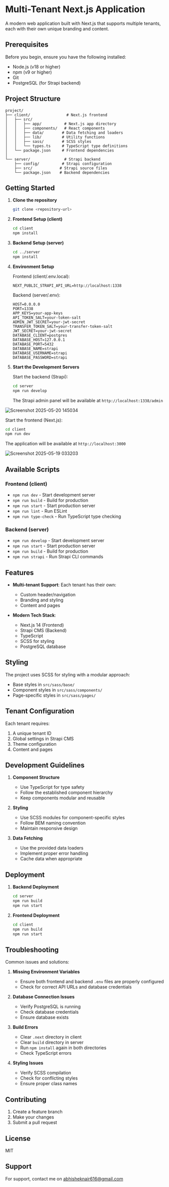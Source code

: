 # Multi-Tenant Next.js Application

A modern web application built with Next.js that supports multiple tenants, each with their own unique branding and content.

## Prerequisites

Before you begin, ensure you have the following installed:
- Node.js (v18 or higher)
- npm (v9 or higher)
- Git
- PostgreSQL (for Strapi backend)

## Project Structure

```
project/
├── client/                # Next.js frontend
│   ├── src/
│   │   ├── app/          # Next.js app directory
│   │   ├── components/   # React components
│   │   ├── data/        # Data fetching and loaders
│   │   ├── lib/         # Utility functions
│   │   ├── sass/        # SCSS styles
│   │   └── types.ts     # TypeScript type definitions
│   └── package.json     # Frontend dependencies
│
└── server/               # Strapi backend
    ├── config/          # Strapi configuration
    ├── src/            # Strapi source files
    └── package.json    # Backend dependencies
```

## Getting Started

1. **Clone the repository**
   ```bash
   git clone <repository-url>
   ```

2. **Frontend Setup (client)**
   ```bash
   cd client
   npm install
   ```

3. **Backend Setup (server)**
   ```bash
   cd ../server
   npm install
   ```

4. **Environment Setup**

   Frontend (client/.env.local):
   ```
   NEXT_PUBLIC_STRAPI_API_URL=http://localhost:1338
   ```

   Backend (server/.env):
   ```
   HOST=0.0.0.0
   PORT=1338
   APP_KEYS=your-app-keys
   API_TOKEN_SALT=your-token-salt
   ADMIN_JWT_SECRET=your-jwt-secret
   TRANSFER_TOKEN_SALT=your-transfer-token-salt
   JWT_SECRET=your-jwt-secret
   DATABASE_CLIENT=postgres
   DATABASE_HOST=127.0.0.1
   DATABASE_PORT=5432
   DATABASE_NAME=strapi
   DATABASE_USERNAME=strapi
   DATABASE_PASSWORD=strapi
   ```

5. **Start the Development Servers**

   Start the backend (Strapi):
   ```bash
   cd server
   npm run develop
   ```
   The Strapi admin panel will be available at `http://localhost:1338/admin`
   
![Screenshot 2025-05-20 145034](https://github.com/user-attachments/assets/111e24cb-a747-4f94-8115-fabff0f5a125)

   Start the frontend (Next.js):
   ```bash
   cd client
   npm run dev
   ```
   The application will be available at `http://localhost:3000`

![Screenshot 2025-05-19 033203](https://github.com/user-attachments/assets/d93a4bd9-7691-49b8-9311-e55a72d759e3)

   

## Available Scripts

### Frontend (client)
- `npm run dev` - Start development server
- `npm run build` - Build for production
- `npm run start` - Start production server
- `npm run lint` - Run ESLint
- `npm run type-check` - Run TypeScript type checking

### Backend (server)
- `npm run develop` - Start development server
- `npm run start` - Start production server
- `npm run build` - Build for production
- `npm run strapi` - Run Strapi CLI commands

## Features

- **Multi-tenant Support**: Each tenant has their own:
  - Custom header/navigation
  - Branding and styling
  - Content and pages

- **Modern Tech Stack**:
  - Next.js 14 (Frontend)
  - Strapi CMS (Backend)
  - TypeScript
  - SCSS for styling
  - PostgreSQL database

## Styling

The project uses SCSS for styling with a modular approach:
- Base styles in `src/sass/base/`
- Component styles in `src/sass/components/`
- Page-specific styles in `src/sass/pages/`

## Tenant Configuration

Each tenant requires:
1. A unique tenant ID
2. Global settings in Strapi CMS
3. Theme configuration
4. Content and pages

## Development Guidelines

1. **Component Structure**
   - Use TypeScript for type safety
   - Follow the established component hierarchy
   - Keep components modular and reusable

2. **Styling**
   - Use SCSS modules for component-specific styles
   - Follow BEM naming convention
   - Maintain responsive design

3. **Data Fetching**
   - Use the provided data loaders
   - Implement proper error handling
   - Cache data when appropriate

## Deployment

1. **Backend Deployment**
   ```bash
   cd server
   npm run build
   npm run start
   ```

2. **Frontend Deployment**
   ```bash
   cd client
   npm run build
   npm run start
   ```

## Troubleshooting

Common issues and solutions:

1. **Missing Environment Variables**
   - Ensure both frontend and backend `.env` files are properly configured
   - Check for correct API URLs and database credentials

2. **Database Connection Issues**
   - Verify PostgreSQL is running
   - Check database credentials
   - Ensure database exists

3. **Build Errors**
   - Clear `.next` directory in client
   - Clear `build` directory in server
   - Run `npm install` again in both directories
   - Check TypeScript errors

4. **Styling Issues**
   - Verify SCSS compilation
   - Check for conflicting styles
   - Ensure proper class names

## Contributing

1. Create a feature branch
2. Make your changes
3. Submit a pull request

## License

MIT

## Support

For support, contact me on abhisheknair616@gmail.com
